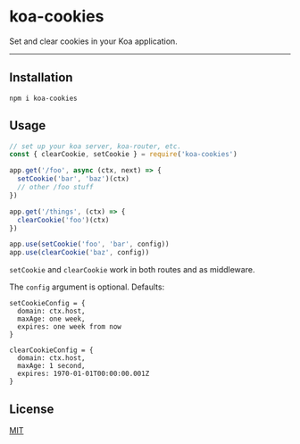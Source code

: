 # koa-cookies

Set and clear cookies in your Koa application.

--------

## Installation

`npm i koa-cookies`

## Usage

```javascript
// set up your koa server, koa-router, etc.
const { clearCookie, setCookie } = require('koa-cookies')

app.get('/foo', async (ctx, next) => {
  setCookie('bar', 'baz')(ctx)
  // other /foo stuff
})

app.get('/things', (ctx) => {
  clearCookie('foo')(ctx)
})

app.use(setCookie('foo', 'bar', config))
app.use(clearCookie('baz', config))
```

`setCookie` and `clearCookie` work in both routes and as middleware.

The `config` argument is optional. Defaults:

```
setCookieConfig = {
  domain: ctx.host,
  maxAge: one week,
  expires: one week from now
}

clearCookieConfig = {
  domain: ctx.host,
  maxAge: 1 second,
  expires: 1970-01-01T00:00:00.001Z
}
```

## License

[MIT](./LICENSE.md)
